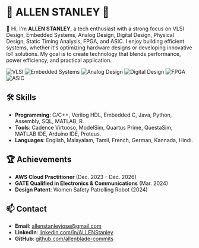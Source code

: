 # 🌟 ALLEN STANLEY 🌟

👋 Hi, I'm **ALLEN STANLEY**, a tech enthusiast with a strong focus on VLSI Design, Embedded Systems, Analog Design, Digital Design, Physical Design, Static Timing Analysis, FPGA, and ASIC. I enjoy building efficient systems, whether it's optimizing hardware designs or developing innovative IoT solutions. My goal is to create technology that blends performance, power efficiency, and practical application.

![VLSI](https://img.shields.io/badge/Focus-VLSI-blue)
![Embedded Systems](https://img.shields.io/badge/Focus-Embedded%20Systems-green)
![Analog Design](https://img.shields.io/badge/Focus-Analog%20Design-red)
![Digital Design](https://img.shields.io/badge/Focus-Digital%20Design-yellow)
![FPGA](https://img.shields.io/badge/Focus-FPGA-purple)
![ASIC](https://img.shields.io/badge/Focus-ASIC-orange)

## 🛠️ Skills
- **Programming**: C/C++, Verilog HDL, Embedded C, Java, Python, Assembly, SQL, MATLAB, R.
- **Tools**: Cadence Virtuoso, ModelSim, Quartus Prime, QuestaSim, MATLAB IDE, Arduino IDE, Proteus.
- **Languages**: English, Malayalam, Tamil, French, German, Kannada, Hindi.

## 🏆 Achievements
- **AWS Cloud Practitioner** (Dec. 2023 – Dec. 2026)
- **GATE Qualified in Electronics & Communications** (Mar. 2024)
- **Design Patent**: Women Safety Patrolling Robot (2024)

## 📫 Contact
- **Email**: [allenstanleyjose@gmail.com](mailto:allenstanleyjose@gmail.com)
- **LinkedIn**: [linkedin.com/in/ALLENStanley](https://linkedin.com/in/ALLENStanley)
- **GitHub**: [github.com/allenblade-commits](https://github.com/allenblade-commits)


